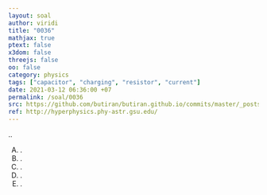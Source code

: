 ```yaml
---
layout: soal
author: viridi
title: "0036"
mathjax: true
ptext: false
x3dom: false
threejs: false
oo: false
category: physics
tags: ["capacitor", "charging", "resistor", "current"]
date: 2021-03-12 06:36:00 +07
permalink: /soal/0036
src: https://github.com/butiran/butiran.github.io/commits/master/_posts/soal/01/2021-03-12-blank-6.md
ref: http://hyperphysics.phy-astr.gsu.edu/
---
```

..

<ol type="A">
<li>.
<li>.
<li>.
<li>.
<li>.
